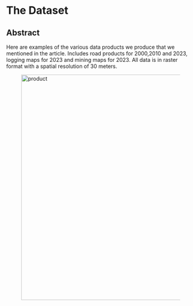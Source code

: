 # The Dataset
## Abstract
Here are examples of the various data products we produce that we mentioned in the article. Includes road products for 2000,2010 and 2023, logging maps for 2023 and mining maps for 2023. All data is in raster format with a spatial resolution of 30 meters.

<figure>
  <text-align: center;>
  <img src="./figures/f1.png" alt="product" title="Examples of the product maps." width="500" height="600" />
</figcaption>
</figure>

